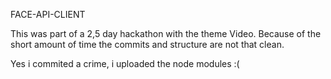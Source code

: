 FACE-API-CLIENT

This was part of a 2,5 day hackathon with the theme Video. 
Because of the short amount of time the commits and structure are not that clean.

Yes i commited a crime, i uploaded the node modules :(
